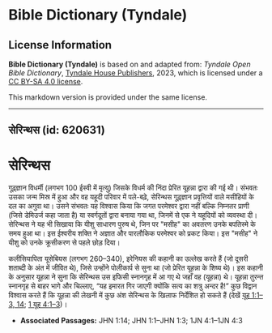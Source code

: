 # Bible Dictionary (Tyndale)

## License Information

**Bible Dictionary (Tyndale)** is based on and adapted from: _Tyndale Open Bible Dictionary_, [Tyndale House Publishers](https://tyndaleopenresources.com/), 2023, which is licensed under a [CC BY-SA 4.0 license](https://creativecommons.org/licenses/by-sa/4.0/legalcode.en).

This markdown version is provided under the same license.



--------------------------------

## सेरिन्थस (id: 620631)

सेरिन्थस
========

गूढ़्ज्ञान विधर्मी (लगभग 100 ईस्वी में मृत्यु) जिसके विधर्म की निंदा प्रेरित यूहन्ना द्वारा की गई थी। संभवतः उसका जन्म मिस्र में हुआ और वह यहूदी परिवार में पले\-बढ़े, सेरिन्थस गूढ़्ज्ञान प्रवृत्तियों वाले मसीहियों के दल का अगुवा था। उसने संभवतः यह विश्वास किया कि जगत परमेश्वर द्वारा नहीं बल्कि निम्नतर प्राणी (जिसे डेमिउर्ज कहा जाता है) या स्वर्गदूतों द्वारा बनाया गया था, जिनमें से एक ने यहूदियों को व्यवस्था दी। सेरिन्थस ने यह भी सिखाया कि यीशु साधारण पुरुष थे, जिन पर "मसीह" का अवतरण उनके बपतिस्मे के समय हुआ था। इस ईश्वरीय शक्ति ने अज्ञात और पारलौकिक परमेश्वर को प्रकट किया। इस "मसीह" ने यीशु को उनके क्रूसीकरण से पहले छोड़ दिया।

कलीसियापिता यूसेबियस (लगभग 260–340\), इरेनियस की कहानी का उल्लेख करते हैं (जो दूसरी शताब्दी के अंत में जीवित थे), जिसे उन्होंने पोलीकार्प से सुना था (जो प्रेरित यूहन्ना के शिष्य थे)। इस कहानी के अनुसार यूहन्ना ने सुना कि सेरिन्थस उस इफिसी स्नानगृह में आ गए थे जहाँ वह (यूहन्ना) थे। यूहन्ना तुरन्त स्नानगृह से बाहर भागे और चिल्लाए, “यह इमारत गिर जाएगी क्योंकि सत्य का शत्रु अन्दर है!” कुछ विद्वान विश्वास करते हैं कि यूहन्ना की लेखनी में कुछ अंश सेरिन्थस के खिलाफ निर्देशित हो सकते हैं (देखें [यूह 1:1–3, 14](https://ref.ly/John1:1-John1:3,John1:14); [1 यूह 4:1–3](https://ref.ly/1John4:1-1John4:3))।

* **Associated Passages:** JHN 1:14; JHN 1:1–JHN 1:3; 1JN 4:1–1JN 4:3

